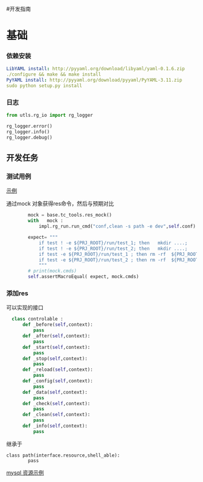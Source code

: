 #开发指南

# 基础

### 依赖安装 

``` yaml
LibYAML install: http://pyyaml.org/download/libyaml/yaml-0.1.6.zip
./configure && make && make install
PyYAML install: http://pyyaml.org/download/pyyaml/PyYAML-3.11.zip
sudo python setup.py install
```
### 日志

``` python
from utls.rg_io import rg_logger

rg_logger.error()
rg_logger.info()
rg_logger.debug()
```

## 开发任务

### 测试用例

[示例](https://github.com/xcodecraft/rigger-ng/blob/master/test/res_tc/files_tc.py)

通过mock 对象获得res命令，然后与预期对比
``` python
        mock = base.tc_tools.res_mock()
        with   mock :
            impl.rg_run.run_cmd("conf,clean -s path -e dev",self.conf)

        expect= """
            if test ! -e ${PRJ_ROOT}/run/test_1; then   mkdir ....;
            if test ! -e ${PRJ_ROOT}/run/test_2; then   mkdir ....;
            if test -e ${PRJ_ROOT}/run/test_1 ; then rm -rf  ${PRJ_ROOT}/run/test_1 ; fi ;
            if test -e ${PRJ_ROOT}/run/test_2 ; then rm -rf  ${PRJ_ROOT}/run/test_2 ; fi ;
            """
        # print(mock.cmds)
        self.assertMacroEqual( expect, mock.cmds)
```

### 添加res

可以实现的接口
```python
  class controlable :
      def _before(self,context):
          pass
      def _after(self,context):
          pass
      def _start(self,context):
          pass
      def _stop(self,context):
          pass
      def _reload(self,context):
          pass
      def _config(self,context):
          pass
      def _data(self,context):
          pass
      def _check(self,context):
          pass
      def _clean(self,context):
          pass
      def _info(self,context):
          pass
```

继承于 
``` 
class path(interface.resource,shell_able):
        pass
```

[mysql 资源示例](https://github.com/xcodecraft/rigger-ng/blob/master/src/res/mysql.py)

